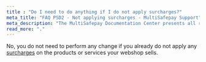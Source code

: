 ```yaml
---
title : "Do I need to do anything if I do not apply surcharges?"
meta_title: "FAQ PSD2 - Not applying surcharges - MultiSafepay Support"
meta_description: "The MultiSafepay Documentation Center presents all relevant information about our Plugins and API. You can also find support pages for Payment Methods, Tools and General Questions as well as the contact details of our Support and Integration Teams."
read_more: "."
---
```


No, you do not need to perform any change if you already do not apply any [surcharges](/faq/getting-started/glossary/#surcharge) on the products or services your webshop sells.
